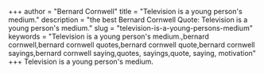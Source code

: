 +++
author = "Bernard Cornwell"
title = "Television is a young person's medium."
description = "the best Bernard Cornwell Quote: Television is a young person's medium."
slug = "television-is-a-young-persons-medium"
keywords = "Television is a young person's medium.,bernard cornwell,bernard cornwell quotes,bernard cornwell quote,bernard cornwell sayings,bernard cornwell saying,quotes, sayings,quote, saying, motivation"
+++
Television is a young person's medium.

